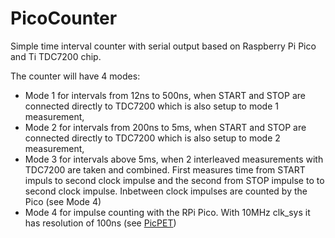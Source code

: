 # PicoCounter
Simple time interval counter with serial output based on Raspberry Pi Pico and Ti TDC7200 chip.

The counter will have 4 modes:
- Mode 1 for intervals from 12ns to 500ns, when START and STOP are connected directly to TDC7200 which is also setup to mode 1 measurement,
- Mode 2 for intervals from 200ns to 5ms, when START and STOP are connected directly to TDC7200 which is also setup to mode 2 measurement,
- Mode 3 for intervals above 5ms, when 2 interleaved measurements with TDC7200 are taken and combined. First measures time from START impuls to second clock impulse and the second from STOP impulse to to second clock impulse. Inbetween clock impulses are counted by the Pico (see Mode 4)
- Mode 4 for impulse counting with the RPi Pico. With 10MHz clk_sys it has resolution of 100ns (see [PicPET](http://leapsecond.com/pic/picpet2.htm))



